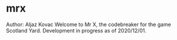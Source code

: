 # mrx
Author: Aljaz Kovac
Welcome to Mr X, the codebreaker for the game Scotland Yard.
Development in progress as of 2020/12/01.
